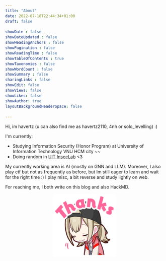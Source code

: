 ```yaml
---
title: "About"
date: 2022-07-18T22:44:34+01:00
draft: false

showDate : false
showDateUpdated : false
showHeadingAnchors : false
showPagination : false
showReadingTime : false
showTableOfContents : true
showTaxonomies : false 
showWordCount : false
showSummary : false
sharingLinks : false
showEdit: false
showViews: false
showLikes: false
showAuthor: true
layoutBackgroundHeaderSpace: false

---
```


Hi, im havertz (u can also find me as havertz2110, 4nh or solo_levelling) :)

I'm currently:
- Studying Information Security (Honor Program) at University of Information Technology VNU HCM city ~~
- Doing random in [UIT InsecLab](https://inseclab.uit.edu.vn/) <3

My currently working area is AI (mostly on GNN and LLM). Moreover, I also play ctf but not as frequently as before, but Im still eager to learn and wait for the right time :) I play misc, a bit reverse and study lightly on web.

For reaching me, I both write on this blog and also HackMD.

<p align="center">
    <img src="thanks.webp" alt="Alt Text" width="200" height="200" style="display: block; margin: 0 auto;">
</p>

